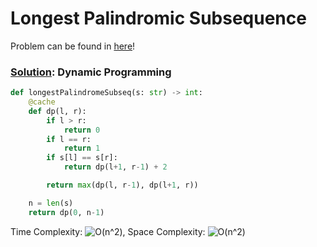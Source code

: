 # Longest Palindromic Subsequence

Problem can be found in [here](https://leetcode.com/problems/longest-palindromic-subsequence/)!

### [Solution](/Dynamic%20Programming/516-LongestPalindromicSubsequence/solution.py): Dynamic Programming

```python
def longestPalindromeSubseq(s: str) -> int:
    @cache
    def dp(l, r):
        if l > r:
            return 0
        if l == r:
            return 1
        if s[l] == s[r]:
            return dp(l+1, r-1) + 2

        return max(dp(l, r-1), dp(l+1, r))

    n = len(s)
    return dp(0, n-1)
```

Time Complexity: ![O(n^2)](<https://latex.codecogs.com/svg.image?\inline&space;O(n^2)>), Space Complexity: ![O(n^2)](<https://latex.codecogs.com/svg.image?\inline&space;O(n^2)>)

